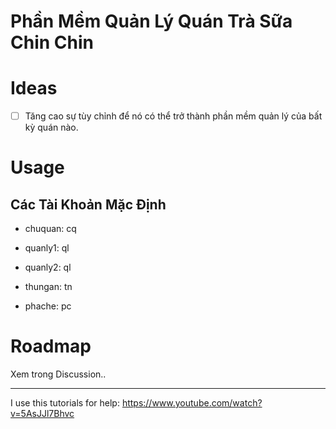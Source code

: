 # Phần Mềm Quản Lý Quán Trà Sữa Chin Chin

# Ideas
- [ ] Tăng cao sự tùy chỉnh để nó có thể trở thành phần mềm quản lý của bất kỳ quán nào.
# Usage
## Các Tài Khoản Mặc Định
- chuquan: cq

- quanly1: ql

- quanly2: ql

- thungan: tn

- phache: pc

# Roadmap
Xem trong Discussion..
___
I use this tutorials for help: https://www.youtube.com/watch?v=5AsJJl7Bhvc
